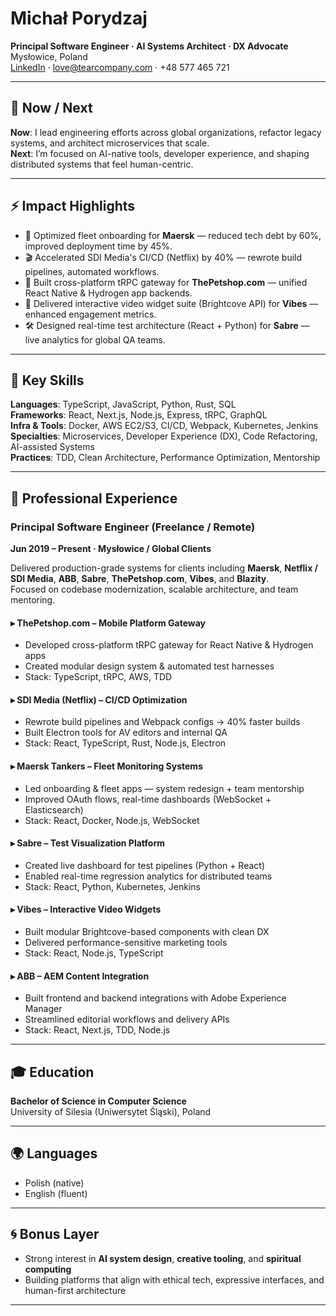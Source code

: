 # Michał Porydzaj

**Principal Software Engineer · AI Systems Architect · DX Advocate**  
Mysłowice, Poland  
[LinkedIn](https://www.linkedin.com/in/mike-porydzaj) · [love@tearcompany.com](mailto:love@tearcompany.com) · +48 577 465 721  

---

## 🚀 Now / Next

**Now**: I lead engineering efforts across global organizations, refactor legacy systems, and architect microservices that scale.  
**Next**: I’m focused on AI-native tools, developer experience, and shaping distributed systems that feel human-centric.

---

## ⚡ Impact Highlights

- 🚢 Optimized fleet onboarding for **Maersk** — reduced tech debt by 60%, improved deployment time by 45%.  
- 🎬 Accelerated SDI Media's CI/CD (Netflix) by 40% — rewrote build pipelines, automated workflows.  
- 🔀 Built cross-platform tRPC gateway for **ThePetshop.com** — unified React Native & Hydrogen app backends.  
- 🎥 Delivered interactive video widget suite (Brightcove API) for **Vibes** — enhanced engagement metrics.  
- 🛠️ Designed real-time test architecture (React + Python) for **Sabre** — live analytics for global QA teams.

---

## 🧩 Key Skills

**Languages**: TypeScript, JavaScript, Python, Rust, SQL  
**Frameworks**: React, Next.js, Node.js, Express, tRPC, GraphQL  
**Infra & Tools**: Docker, AWS EC2/S3, CI/CD, Webpack, Kubernetes, Jenkins  
**Specialties**: Microservices, Developer Experience (DX), Code Refactoring, AI-assisted Systems  
**Practices**: TDD, Clean Architecture, Performance Optimization, Mentorship

---

## 💼 Professional Experience

### Principal Software Engineer (Freelance / Remote)  
**Jun 2019 – Present · Mysłowice / Global Clients**

Delivered production-grade systems for clients including **Maersk**, **Netflix / SDI Media**, **ABB**, **Sabre**, **ThePetshop.com**, **Vibes**, and **Blazity**.  
Focused on codebase modernization, scalable architecture, and team mentoring.

#### ▸ ThePetshop.com – Mobile Platform Gateway  
- Developed cross-platform tRPC gateway for React Native & Hydrogen apps  
- Created modular design system & automated test harnesses  
- Stack: TypeScript, tRPC, AWS, TDD

#### ▸ SDI Media (Netflix) – CI/CD Optimization  
- Rewrote build pipelines and Webpack configs → 40% faster builds  
- Built Electron tools for AV editors and internal QA  
- Stack: React, TypeScript, Rust, Node.js, Electron

#### ▸ Maersk Tankers – Fleet Monitoring Systems  
- Led onboarding & fleet apps — system redesign + team mentorship  
- Improved OAuth flows, real-time dashboards (WebSocket + Elasticsearch)  
- Stack: React, Docker, Node.js, WebSocket

#### ▸ Sabre – Test Visualization Platform  
- Created live dashboard for test pipelines (Python + React)  
- Enabled real-time regression analytics for distributed teams  
- Stack: React, Python, Kubernetes, Jenkins

#### ▸ Vibes – Interactive Video Widgets  
- Built modular Brightcove-based components with clean DX  
- Delivered performance-sensitive marketing tools  
- Stack: React, Node.js, TypeScript

#### ▸ ABB – AEM Content Integration  
- Built frontend and backend integrations with Adobe Experience Manager  
- Streamlined editorial workflows and delivery APIs  
- Stack: React, Next.js, TDD, Node.js

---

## 🎓 Education

**Bachelor of Science in Computer Science**  
University of Silesia (Uniwersytet Śląski), Poland

---

## 🌍 Languages

- Polish (native)  
- English (fluent)

---

## 🌀 Bonus Layer

- Strong interest in **AI system design**, **creative tooling**, and **spiritual computing**  
- Building platforms that align with ethical tech, expressive interfaces, and human-first architecture

---